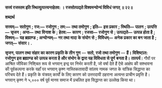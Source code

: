 **सत्त्वं रजस्तम इति स्थित्युत्पत्त्यन्तहेतव: ।** **रजसोत्पद्यते विश्वमन्योन्यं विविधं जगत् ॥ २२॥** 

**शब्दार्थ** 

**सत्त्वम्—** **सतोगुण** **; रज:—** **रजोगुण** **; तम:—** **तथा तमोगुण** **; इति—** **इस प्रकार** **; स्थिति—** **पालन** **; उत्पत्ति—** **सृजन** **; अन्त—** **तथा** **विनाश के** **; हेतव:—** **कारण** **; रजसा—** **रजोगुण से** **; उत्पद्यते—** **उत्पन्न होता है** **; विश्वम्—** **यह ब्रह्माण्ड** **; अन्योन्यम्—** **नर तथा मादा** **के संयोग से** **; विविधम्—** **अनेक प्रकार का बन जाता है** **; जगत्—** **संसार।** **.** 

**सृजन, पालन तथा संहार का कारण प्रकृति के तीन गुण** — **सतो, रजो तथा तमोगुण** — **हैं।** **विशिष्टïत: रजोगुण इस ब्रह्माण्ड को उत्पन्न करता है और संभोग के द्वारा यह विविधता से पूर्ण** **बनता है।** **तात्पर्य :** गौवों पर आश्रित जीविका निशि्चत रूप से भगवान् इन्द्र पर निर्भर करती है, जो वर्षा देते हैं ऐसे आक्षेप की सश्भावना की पूर्वकल्पना करके यहाँ पर भगवान् कृष्ण नास्तिकतावादी सांलय नामक जगत के यांत्रिक सिद्धान्त का परिचय देते हैं। प्रकृति के यंत्रवत् कार्यों के लिए कारण को उत्तरदायी ठहराना अत्यन्त प्राचीन प्रवृत्ति है। भगवान् कृष्ण ने ५,००० वर्ष पूर्व मानव समाज में प्रचलित इस सिद्धान्त का उल्लेख किया था।  